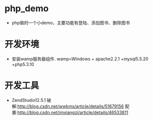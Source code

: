 # php_demo
* php做的一个小demo，主要功能有登陆、添加图书、删除图书
# 开发环境
* 安装wamp服务器组件.
wamp=Windows + apache2.2.1 +mysql5.5.20 +php5.3.10

# 开发工具
* ZendStudio12.5.1
破解:http://blog.csdn.net/wwkms/article/details/51679156
配置:http://blog.csdn.net/imxiangzi/article/details/46533811

